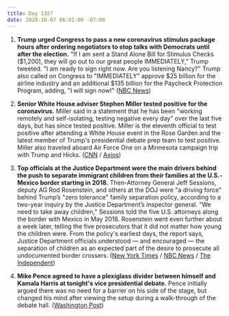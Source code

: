 ```yaml
---
title: Day 1357
date: 2020-10-07 06:01:00 -07:00
---
```


1. **Trump urged Congress to pass a new coronavirus stimulus package hours after ordering negotiators to stop talks with Democrats until after the election.** "If I am sent a Stand Alone Bill for Stimulus Checks ($1,200), they will go out to our great people IMMEDIATELY," Trump tweeted. "I am ready to sign right now. Are you listening Nancy?" Trump also called on Congress to "IMMEDIATELY" approve $25 billion for the airline industry and an additional $135 billion for the Paycheck Protection Program, adding, "I will sign now!" ([NBC News](https://www.nbcnews.com/politics/donald-trump/trump-kills-stimulus-talks-tweets-no-deal-until-after-i-n1242312))

2. **Senior White House adviser Stephen Miller tested positive for the coronavirus.** Miller said in a statement that he has been "working remotely and self-isolating, testing negative every day" over the last five days, but has since tested positive. Miller is the eleventh official to test positive after attending a White House event in the Rose Garden and the latest member of Trump's presidential debate prep team to test positive. Miller also traveled aboard Air Force One on a Minnesota campaign trip with Trump and Hicks. ([CNN](https://www.cnn.com/2020/10/06/politics/stephen-miller-tests-positive-coronavirus/index.html) / [Axios](https://www.axios.com/stephen-miller-tests-positive-coronavirus-0ba1ac28-66ec-47b6-a341-abd7057128d7.html))

3. **Top officials at the Justice Department were the main drivers behind the push to separate immigrant children from their families at the U.S.-Mexico border starting in 2018.** Then-Attorney General Jeff Sessions, deputy AG Rod Rosenstein, and others at the DOJ were "a driving force" behind Trump’s "zero tolerance" family separation policy, according to a two-year inquiry by the Justice Department’s inspector general. "We need to take away children," Sessions told the five U.S. attorneys along the border with Mexico in May 2018. Rosenstein went even further about a week later, telling the five prosecutors that it did not matter how young the children were. From the policy's earliest days, the report says, Justice Department officials understood — and encouraged — the separation of children as an expected part of the desire to prosecute all undocumented border crossers. ([New York Times](https://www.nytimes.com/2020/10/06/us/politics/family-separation-border-immigration-jeff-sessions-rod-rosenstein.html) / [NBC News](https://www.nbcnews.com/news/us-news/justice-department-officials-drove-family-separation-policy-watchdog-report-says-n1242375) / [The Independent](https://www.independent.co.uk/news/world/americas/us-politics/justice-department-officials-policy-separated-migrant-parents-children-nyt-b856449.html))

4. **Mike Pence agreed to have a plexiglass divider between himself and Kamala Harris at tonight's vice presidential debate.** Pence initially argued there was no need for a barrier on his side of the stage, but changed his mind after viewing the setup during a walk-through of the debate hall. ([Washington Post](https://www.washingtonpost.com/politics/vp-debate-coronavirus-safety/2020/10/06/ee44fa00-07e7-11eb-a166-dc429b380d10_story.html))